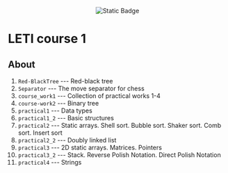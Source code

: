 <p align = "center">
  <img alt="Static Badge" src="https://img.shields.io/badge/CLion-2023.2.1-green?style=plastic&logo=clion&logoColor=green&labelColor=black&color=grey">
</p>

# LETI course 1

## About

1. ```Red-BlackTree``` --- Red-black tree
2. ```Separator```     --- The move separator for chess
3. ```course_work1```  --- Collection of practical works 1-4
4. ```course-work2```  --- Binary tree
5. ```practical1```    --- Data types
6. ```practical1_2```  --- Basic structures
7. ```practical2```    --- Static arrays. Shell sort. Bubble sort. Shaker sort. Comb sort. Insert sort
8. ```practical2_2```  --- Doubly linked list
9. ```practical3```    --- 2D static arrays. Matrices. Pointers
10. ```practical3_2``` --- Stack. Reverse Polish Notation. Direct Polish Notation
11. ```practical4```   --- Strings
